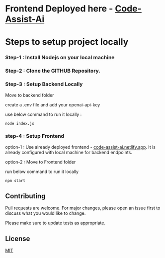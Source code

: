 # Frontend Deployed here - [Code-Assist-Ai](https://code-assist-ai.netlify.app/)

# Steps to setup project locally


### Step-1 : Install Nodejs on your local machine

### Step-2 : Clone the GITHUB Repository.

### Step-3 : Setup Backend Locally 

Move to backend folder

create a .env file and add your openai-api-key

use below command to run it locally : 

```bash
node index.js
```

### step-4 : Setup Frontend 

option-1 : Use already deployed frontend - [code-assist-ai.netlify.app](https://code-assist-ai.netlify.app/). It is already configured with local machine for backend endpoints. 

option-2 : Move to Frontend folder

run below command to run it locally

```bash
npm start
```


## Contributing

Pull requests are welcome. For major changes, please open an issue first
to discuss what you would like to change.

Please make sure to update tests as appropriate.

## License

[MIT](https://choosealicense.com/licenses/mit/)
